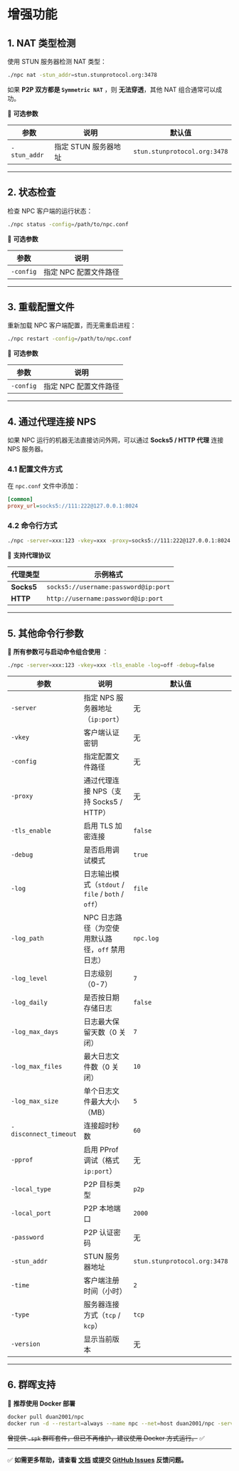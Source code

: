 # 增强功能

## 1. NAT 类型检测

使用 STUN 服务器检测 NAT 类型：
```bash
./npc nat -stun_addr=stun.stunprotocol.org:3478
```
如果 **P2P 双方都是 `Symmetric NAT`** ，则 **无法穿透**，其他 NAT 组合通常可以成功。

📌 **可选参数**

| 参数 | 说明 | 默认值 |
|------|------|------|
| `-stun_addr` | 指定 STUN 服务器地址 | `stun.stunprotocol.org:3478` |

---

## 2. 状态检查

检查 NPC 客户端的运行状态：
```bash
./npc status -config=/path/to/npc.conf
```
📌 **可选参数**

| 参数 | 说明 |
|------|------|
| `-config` | 指定 NPC 配置文件路径 |

---

## 3. 重载配置文件

重新加载 NPC 客户端配置，而无需重启进程：
```bash
./npc restart -config=/path/to/npc.conf
```
📌 **可选参数**

| 参数 | 说明 |
|------|------|
| `-config` | 指定 NPC 配置文件路径 |

---

## 4. 通过代理连接 NPS

如果 NPC 运行的机器无法直接访问外网，可以通过 **Socks5 / HTTP 代理** 连接 NPS 服务器。

### **4.1 配置文件方式**
在 `npc.conf` 文件中添加：
```ini
[common]
proxy_url=socks5://111:222@127.0.0.1:8024
```

### **4.2 命令行方式**
```bash
./npc -server=xxx:123 -vkey=xxx -proxy=socks5://111:222@127.0.0.1:8024
```

📌 **支持代理协议**

| 代理类型 | 示例格式 |
|---------|----------|
| **Socks5** | `socks5://username:password@ip:port` |
| **HTTP** | `http://username:password@ip:port` |

---

## 5. 其他命令行参数
📌 **所有参数可与启动命令组合使用** ：

```bash
./npc -server=xxx:123 -vkey=xxx -tls_enable -log=off -debug=false
```

| 参数 | 说明 | 默认值 |
|------|------|------|
| `-server` | 指定 NPS 服务器地址（`ip:port`） | 无 |
| `-vkey` | 客户端认证密钥 | 无 |
| `-config` | 指定配置文件路径 | 无 |
| `-proxy` | 通过代理连接 NPS（支持 Socks5 / HTTP） | 无 |
| `-tls_enable` | 启用 TLS 加密连接 | `false` |
| `-debug` | 是否启用调试模式 | `true` |
| `-log` | 日志输出模式（`stdout` / `file` / `both` / `off`） | `file` |
| `-log_path` | NPC 日志路径（为空使用默认路径，`off` 禁用日志） | `npc.log` |
| `-log_level` | 日志级别（0-7） | `7` |
| `-log_daily` | 是否按日期存储日志 | `false` |
| `-log_max_days` | 日志最大保留天数（0 关闭） | `7` |
| `-log_max_files` | 最大日志文件数（0 关闭） | `10` |
| `-log_max_size` | 单个日志文件最大大小（MB） | `5` |
| `-disconnect_timeout` | 连接超时秒数 | `60` |
| `-pprof` | 启用 PProf 调试（格式 `ip:port`） | 无 |
| `-local_type` | P2P 目标类型 | `p2p` |
| `-local_port` | P2P 本地端口 | `2000` |
| `-password` | P2P 认证密码 | 无 |
| `-stun_addr` | STUN 服务器地址 | `stun.stunprotocol.org:3478` |
| `-time` | 客户端注册时间（小时） | `2` |
| `-type` | 服务器连接方式（`tcp` / `kcp`） | `tcp` |
| `-version` | 显示当前版本 | 无 |

---

## 6. 群晖支持

📌 **推荐使用 Docker 部署**
```bash
docker pull duan2001/npc
docker run -d --restart=always --name npc --net=host duan2001/npc -server=xxxx:123 -vkey=xxxx -tls_enable=true -log=off
```
~~曾提供 `.spk` 群晖套件，但已不再维护，建议使用 Docker 方式运行。~~ ✅

---

✅ **如需更多帮助，请查看 [文档](https://github.com/djylb/nps) 或提交 [GitHub Issues](https://github.com/djylb/nps/issues) 反馈问题。**